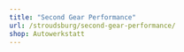```yaml
---
title: "Second Gear Performance"
url: /stroudsburg/second-gear-performance/
shop: Autowerkstatt
---
```

